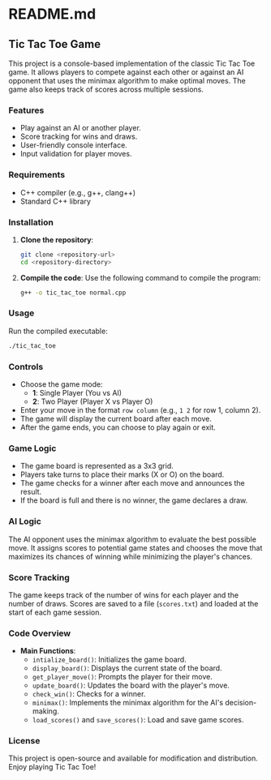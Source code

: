 # README.md

## Tic Tac Toe Game

This project is a console-based implementation of the classic Tic Tac Toe game. It allows players to compete against each other or against an AI opponent that uses the minimax algorithm to make optimal moves. The game also keeps track of scores across multiple sessions.

### Features

- Play against an AI or another player.
- Score tracking for wins and draws.
- User-friendly console interface.
- Input validation for player moves.

### Requirements

- C++ compiler (e.g., g++, clang++)
- Standard C++ library

### Installation

1. **Clone the repository**:
   ```bash
   git clone <repository-url>
   cd <repository-directory>
   ```

2. **Compile the code**:
   Use the following command to compile the program:
   ```bash
   g++ -o tic_tac_toe normal.cpp
   ```

### Usage

Run the compiled executable:
```bash
./tic_tac_toe
```

### Controls

- Choose the game mode:
  - **1**: Single Player (You vs AI)
  - **2**: Two Player (Player X vs Player O)
- Enter your move in the format `row column` (e.g., `1 2` for row 1, column 2).
- The game will display the current board after each move.
- After the game ends, you can choose to play again or exit.

### Game Logic

- The game board is represented as a 3x3 grid.
- Players take turns to place their marks (X or O) on the board.
- The game checks for a winner after each move and announces the result.
- If the board is full and there is no winner, the game declares a draw.

### AI Logic

The AI opponent uses the minimax algorithm to evaluate the best possible move. It assigns scores to potential game states and chooses the move that maximizes its chances of winning while minimizing the player's chances.

### Score Tracking

The game keeps track of the number of wins for each player and the number of draws. Scores are saved to a file (`scores.txt`) and loaded at the start of each game session.

### Code Overview

- **Main Functions**:
  - `intialize_board()`: Initializes the game board.
  - `display_board()`: Displays the current state of the board.
  - `get_player_move()`: Prompts the player for their move.
  - `update_board()`: Updates the board with the player's move.
  - `check_win()`: Checks for a winner.
  - `minimax()`: Implements the minimax algorithm for the AI's decision-making.
  - `load_scores()` and `save_scores()`: Load and save game scores.

### License

This project is open-source and available for modification and distribution. Enjoy playing Tic Tac Toe!